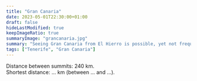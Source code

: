 ```yaml
---
title: "Gran Canaria"
date: 2023-05-01T22:30:00+01:00
draft: false
hideLastModified: true
keepImageRatio: true
summaryImage: "grancanaria.jpg"
summary: "Seeing Gran Canaria from El Hierro is possible, yet not frequent."
tags: ["Tenerife", "Gran Canaria"]
---
```


Distance between summits: 240 km.    
Shortest distance: ... km (between ... and ...).

